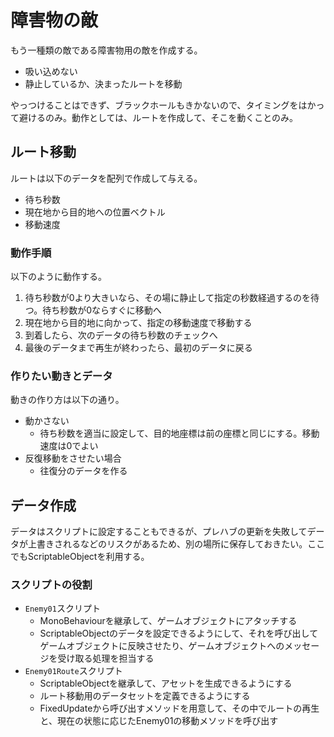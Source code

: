 # 障害物の敵
もう一種類の敵である障害物用の敵を作成する。

- 吸い込めない
- 静止しているか、決まったルートを移動

やっつけることはできず、ブラックホールもきかないので、タイミングをはかって避けるのみ。動作としては、ルートを作成して、そこを動くことのみ。

## ルート移動
ルートは以下のデータを配列で作成して与える。

- 待ち秒数
- 現在地から目的地への位置ベクトル
- 移動速度

### 動作手順
以下のように動作する。

1. 待ち秒数が0より大きいなら、その場に静止して指定の秒数経過するのを待つ。待ち秒数が0ならすぐに移動へ
1. 現在地から目的地に向かって、指定の移動速度で移動する
1. 到着したら、次のデータの待ち秒数のチェックへ
1. 最後のデータまで再生が終わったら、最初のデータに戻る

### 作りたい動きとデータ
動きの作り方は以下の通り。

- 動かさない
  - 待ち秒数を適当に設定して、目的地座標は前の座標と同じにする。移動速度は0でよい
- 反復移動をさせたい場合
  - 往復分のデータを作る

## データ作成
データはスクリプトに設定することもできるが、プレハブの更新を失敗してデータが上書きされるなどのリスクがあるため、別の場所に保存しておきたい。ここでもScriptableObjectを利用する。

### スクリプトの役割
- `Enemy01`スクリプト
  - MonoBehaviourを継承して、ゲームオブジェクトにアタッチする
  - ScriptableObjectのデータを設定できるようにして、それを呼び出してゲームオブジェクトに反映させたり、ゲームオブジェクトへのメッセージを受け取る処理を担当する
- `Enemy01Route`スクリプト
  - ScriptableObjectを継承して、アセットを生成できるようにする
  - ルート移動用のデータセットを定義できるようにする
  - FixedUpdateから呼び出すメソッドを用意して、その中でルートの再生と、現在の状態に応じたEnemy01の移動メソッドを呼び出す
